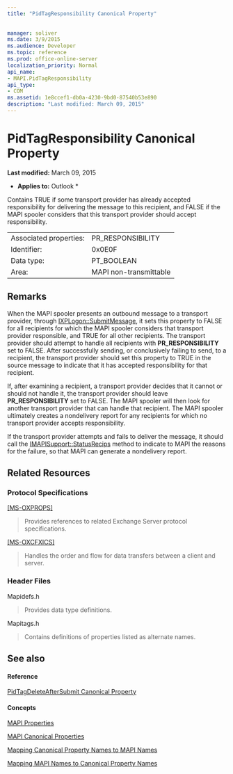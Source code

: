 ```yaml
---
title: "PidTagResponsibility Canonical Property"
 
 
manager: soliver
ms.date: 3/9/2015
ms.audience: Developer
ms.topic: reference
ms.prod: office-online-server
localization_priority: Normal
api_name:
- MAPI.PidTagResponsibility
api_type:
- COM
ms.assetid: 1e8ccef1-db0a-4230-9bd0-87540b53e890
description: "Last modified: March 09, 2015"
---
```


# PidTagResponsibility Canonical Property

 **Last modified:** March 09, 2015 
  
 * **Applies to:** Outlook * 
  
Contains TRUE if some transport provider has already accepted responsibility for delivering the message to this recipient, and FALSE if the MAPI spooler considers that this transport provider should accept responsibility.
  
|||
|:-----|:-----|
|Associated properties:  <br/> |PR_RESPONSIBILITY  <br/> |
|Identifier:  <br/> |0x0E0F  <br/> |
|Data type:  <br/> |PT_BOOLEAN  <br/> |
|Area:  <br/> |MAPI non-transmittable  <br/> |
   
## Remarks

When the MAPI spooler presents an outbound message to a transport provider, through [IXPLogon::SubmitMessage](ixplogon-submitmessage.md), it sets this property to FALSE for all recipients for which the MAPI spooler considers that transport provider responsible, and TRUE for all other recipients. The transport provider should attempt to handle all recipients with **PR_RESPONSIBILITY** set to FALSE. After successfully sending, or conclusively failing to send, to a recipient, the transport provider should set this property to TRUE in the source message to indicate that it has accepted responsibility for that recipient. 
  
If, after examining a recipient, a transport provider decides that it cannot or should not handle it, the transport provider should leave **PR_RESPONSIBILITY** set to FALSE. The MAPI spooler will then look for another transport provider that can handle that recipient. The MAPI spooler ultimately creates a nondelivery report for any recipients for which no transport provider accepts responsibility. 
  
If the transport provider attempts and fails to deliver the message, it should call the [IMAPISupport::StatusRecips](imapisupport-statusrecips.md) method to indicate to MAPI the reasons for the failure, so that MAPI can generate a nondelivery report. 
  
## Related Resources

### Protocol Specifications

[[MS-OXPROPS]](http://msdn.microsoft.com/library/f6ab1613-aefe-447d-a49c-18217230b148%28Office.15%29.aspx)
  
> Provides references to related Exchange Server protocol specifications.
    
[[MS-OXCFXICS]](http://msdn.microsoft.com/library/b9752f3d-d50d-44b8-9e6b-608a117c8532%28Office.15%29.aspx)
  
> Handles the order and flow for data transfers between a client and server.
    
### Header Files

Mapidefs.h
  
> Provides data type definitions.
    
Mapitags.h
  
> Contains definitions of properties listed as alternate names.
    
## See also

#### Reference

[PidTagDeleteAfterSubmit Canonical Property](pidtagdeleteaftersubmit-canonical-property.md)
#### Concepts

[MAPI Properties](mapi-properties.md)
  
[MAPI Canonical Properties](mapi-canonical-properties.md)
  
[Mapping Canonical Property Names to MAPI Names](mapping-canonical-property-names-to-mapi-names.md)
  
[Mapping MAPI Names to Canonical Property Names](mapping-mapi-names-to-canonical-property-names.md)

